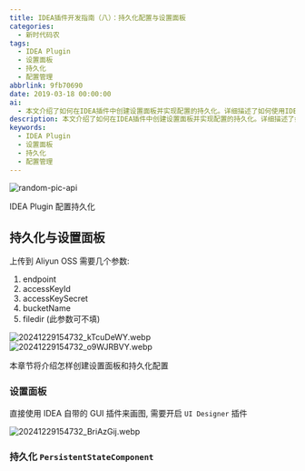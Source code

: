 ```yaml
---
title: IDEA插件开发指南（八）：持久化配置与设置面板
categories:
  - 新时代码农
tags:
  - IDEA Plugin
  - 设置面板
  - 持久化
  - 配置管理
abbrlink: 9fb70690
date: 2019-03-18 00:00:00
ai:
  - 本文介绍了如何在IDEA插件中创建设置面板并实现配置的持久化。详细描述了如何使用IDEA自带的GUI工具来设计设置面板，以及如何利用`PersistentStateComponent`来保存和恢复用户配置。
description: 本文介绍了如何在IDEA插件中创建设置面板并实现配置的持久化。详细描述了如何使用IDEA自带的GUI工具来设计设置面板，以及如何利用`PersistentStateComponent`来保存和恢复用户配置。
keywords:
  - IDEA Plugin
  - 设置面板
  - 持久化
  - 配置管理
---
```


<!-- markdownlint-disable-next-line MD033 -->
<meta name="referrer" content="no-referrer"/>

![random-pic-api](https://cover.dong4j.ink:1024)

IDEA Plugin 配置持久化

## 持久化与设置面板

上传到 Aliyun OSS 需要几个参数:

1. endpoint
2. accessKeyId
3. accessKeySecret
4. bucketName
5. filedir (此参数可不填)

![20241229154732_kTcuDeWY.webp](https://cdn.dong4j.site/source/image/20241229154732_kTcuDeWY.webp)
![20241229154732_o9WJRBVY.webp](https://cdn.dong4j.site/source/image/20241229154732_o9WJRBVY.webp)

本章节将介绍怎样创建设置面板和持久化配置

### 设置面板

直接使用 IDEA 自带的 GUI 插件来画图, 需要开启 `UI Designer` 插件

![20241229154732_BriAzGij.webp](https://cdn.dong4j.site/source/image/20241229154732_BriAzGij.webp)

### 持久化 `PersistentStateComponent`
